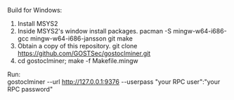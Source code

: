 Build for Windows:  
1. Install MSYS2
2. Inside MSYS2's window install packages.  pacman -S mingw-w64-i686-gcc mingw-w64-i686-jansson git make  
3. Obtain a copy of this repository. git clone https://github.com/GOSTSec/gostoclminer.git  
4. cd gostoclminer; make -f Makefile.mingw  

Run:  
gostoclminer --url http://127.0.0.1:9376 --userpass "your RPC user":"your RPC password"  
